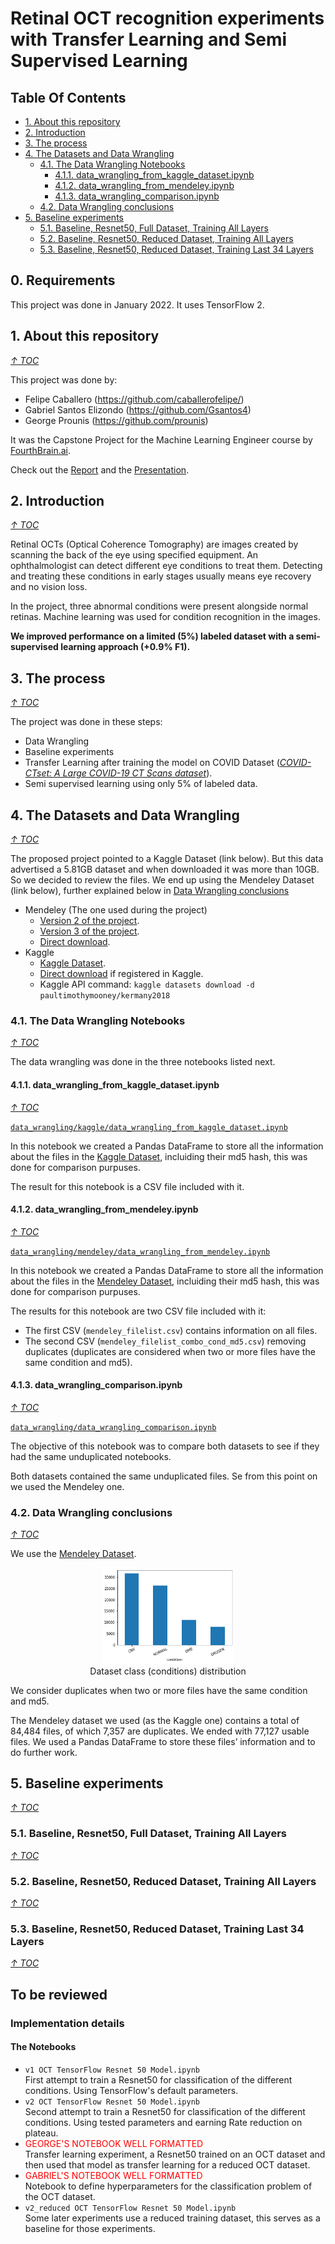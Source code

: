 # Retinal OCT recognition experiments with Transfer Learning and Semi Supervised Learning

## Table Of Contents
- [1. About this repository](#1-about-this-repository)
- [2. Introduction](#2-introduction)
- [3. The process](#3-the-process)
- [4. The Datasets and Data Wrangling](#4-the-datasets-and-data-wrangling)
  - [4.1. The Data Wrangling Notebooks](#41-the-data-wrangling-notebooks)
    - [4.1.1. data_wrangling_from_kaggle_dataset.ipynb](#411-data_wrangling_from_kaggle_datasetipynb)
    - [4.1.2. data_wrangling_from_mendeley.ipynb](#412-data_wrangling_from_mendeleyipynb)
    - [4.1.3. data_wrangling_comparison.ipynb](#413-data_wrangling_comparisonipynb)
  - [4.2. Data Wrangling conclusions](#42-data-wrangling-conclusions)
- [5. Baseline experiments](#5-baseline-experiments)
  - [5.1. Baseline, Resnet50, Full Dataset, Training All Layers](#51-baseline-resnet50-full-dataset-training-all-layers)
  - [5.2. Baseline, Resnet50, Reduced Dataset, Training All Layers](#52-baseline-resnet50-reduced-dataset-training-all-layers)
  - [5.3. Baseline, Resnet50, Reduced Dataset, Training Last 34 Layers](#53-baseline-resnet50-reduced-dataset-training-last-34-layers)


## 0. Requirements
This project was done in January 2022. It uses TensorFlow 2.

## 1. About this repository
*[↑ TOC](#table-of-contents)*

This project was done by:
- Felipe Caballero (https://github.com/caballerofelipe/)
- Gabriel Santos Elizondo (https://github.com/Gsantos4)
- George Prounis (https://github.com/prounis)

It was the Capstone Project for the Machine Learning Engineer course by [FourthBrain.ai](https://www.fourthbrain.ai/).

Check out the [Report](./report.pdf) and the [Presentation](./presentation.pdf).

## 2. Introduction
*[↑ TOC](#table-of-contents)*

Retinal OCTs (Optical Coherence Tomography) are images created by scanning the back of the eye using specified equipment. An ophthalmologist can detect different eye conditions to treat them. Detecting and treating these conditions in early stages usually means eye recovery and no vision loss.

In the project, three abnormal conditions were present alongside normal retinas. Machine learning was used for condition recognition in the images.

**We improved performance on a limited (5%) labeled dataset with a semi-supervised learning approach (+0.9% F1).**

## 3. The process
*[↑ TOC](#table-of-contents)*

The project was done in these steps:
- Data Wrangling
- Baseline experiments
- Transfer Learning after training the model on COVID Dataset ([*COVID-CTset: A Large COVID-19 CT Scans dataset*](https://www.kaggle.com/mohammadrahimzadeh/covidctset-a-large-covid19-ct-scans-dataset)).
- Semi supervised learning using only 5% of labeled data.

## 4. The Datasets and Data Wrangling
*[↑ TOC](#table-of-contents)*

The proposed project pointed to a Kaggle Dataset (link below). But this data advertised a 5.81GB dataset and when downloaded it was more than 10GB. So we decided to review the files. We end up using the Mendeley Dataset (link below), further explained below in [Data Wrangling conclusions](#data-wrangling-conclusions)

- Mendeley (The one used during the project)
  - [Version 2 of the project](https://data.mendeley.com/datasets/rscbjbr9sj/2).
  - [Version 3 of the project](https://data.mendeley.com/datasets/rscbjbr9sj/3).
  - [Direct download](https://data.mendeley.com/public-files/datasets/rscbjbr9sj/files/5699a1d8-d1b6-45db-bb92-b61051445347/file_downloaded).
- Kaggle
  - [Kaggle Dataset](https://www.kaggle.com/paultimothymooney/kermany2018/).
  - [Direct download](https://www.kaggle.com/paultimothymooney/kermany2018/download) if registered in Kaggle.
  - Kaggle API command: `kaggle datasets download -d paultimothymooney/kermany2018`


### 4.1. The Data Wrangling Notebooks
*[↑ TOC](#table-of-contents)*

The data wrangling was done in the three notebooks listed next.

#### 4.1.1. data_wrangling_from_kaggle_dataset.ipynb
*[↑ TOC](#table-of-contents)*

[`data_wrangling/kaggle/data_wrangling_from_kaggle_dataset.ipynb`](./data_wrangling/kaggle/data_wrangling_from_kaggle_dataset.ipynb)

In this notebook we created a Pandas DataFrame to store all the information about the files in the [Kaggle Dataset](https://www.kaggle.com/paultimothymooney/kermany2018/), incluiding their md5 hash, this was done for comparison purpuses.

The result for this notebook is a CSV file included with it.

#### 4.1.2. data_wrangling_from_mendeley.ipynb
*[↑ TOC](#table-of-contents)*

[`data_wrangling/mendeley/data_wrangling_from_mendeley.ipynb`](./data_wrangling/mendeley/data_wrangling_from_mendeley.ipynb)

In this notebook we created a Pandas DataFrame to store all the information about the files in the [Mendeley Dataset](https://data.mendeley.com/datasets/rscbjbr9sj/2), incluiding their md5 hash, this was done for comparison purpuses.

The results for this notebook are two CSV file included with it:
- The first CSV (`mendeley_filelist.csv`) contains information on all files.
- The second CSV (`mendeley_filelist_combo_cond_md5.csv`) removing duplicates (duplicates are considered when two or more files have the same condition and md5).

#### 4.1.3. data_wrangling_comparison.ipynb
*[↑ TOC](#table-of-contents)*

[`data_wrangling/data_wrangling_comparison.ipynb`](./data_wrangling/data_wrangling_comparison.ipynb)

The objective of this notebook was to compare both datasets to see if they had the same unduplicated notebooks.

Both datasets contained the same unduplicated files. Se from this point on we used the Mendeley one.

### 4.2. Data Wrangling conclusions
*[↑ TOC](#table-of-contents)*

We use the [Mendeley Dataset](https://data.mendeley.com/public-files/datasets/rscbjbr9sj/files/5699a1d8-d1b6-45db-bb92-b61051445347/file_downloaded).

<figure align="center"><img src="./images/data_distribution.png" alt="Dataset class (conditions) distribution" style="width:50%"><figcaption align = "center">Dataset class (conditions) distribution</figcaption></figure>

We consider duplicates when two or more files have the same condition and md5.

The Mendeley dataset we used (as the Kaggle one) contains a total of 84,484 files, of which 7,357 are duplicates. We ended with 77,127 usable files. We used a Pandas DataFrame to store these files’ information and to do further work.

## 5. Baseline experiments
*[↑ TOC](#table-of-contents)*

### 5.1. Baseline, Resnet50, Full Dataset, Training All Layers
*[↑ TOC](#table-of-contents)*

### 5.2. Baseline, Resnet50, Reduced Dataset, Training All Layers
*[↑ TOC](#table-of-contents)*

### 5.3. Baseline, Resnet50, Reduced Dataset, Training Last 34 Layers
*[↑ TOC](#table-of-contents)*



## To be reviewed
### Implementation details
#### The Notebooks
- `v1 OCT TensorFlow Resnet 50 Model.ipynb`  
First attempt to train a Resnet50 for classification of the different conditions. Using TensorFlow's default parameters.
- `v2 OCT TensorFlow Resnet 50 Model.ipynb`  
Second attempt to train a Resnet50 for classification of the different conditions. Using tested parameters and earning Rate reduction on plateau.
- <font color="red">GEORGE'S NOTEBOOK WELL FORMATTED</font>  
Transfer learning experiment, a Resnet50 trained on an OCT dataset and then used that model as transfer learning for a reduced OCT dataset.
- <font color="red">GABRIEL'S NOTEBOOK WELL FORMATTED</font>  
Notebook to define hyperparameters for the classification problem of the OCT dataset.
- `v2_reduced OCT TensorFlow Resnet 50 Model.ipynb`  
Some later experiments use a reduced training dataset, this serves as a baseline for those experiments.
